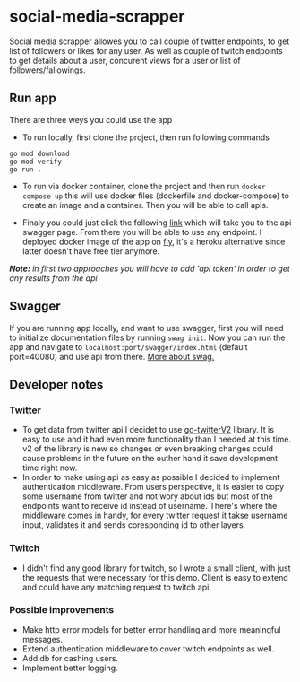# social-media-scrapper
Social media scrapper allowes you to call couple of twitter endpoints, to get list of followers or likes for any user. As well as couple of twitch endpoints to get details about a user, concurent views for a user or list of followers/fallowings.

## Run app
There are three weys you could use the app

* To run locally, first clone the project, then run following commands
```
go mod download
go mod verify
go run .
```
* To run via docker container, clone the project and then run `docker compose up` this will use docker files (dockerfile and docker-compose) to create an image and a container. Then you will be able to call apis.

* Finaly you could just click the following [link](https://fly-sms.fly.dev/swagger/index.html) which will take you to the api swagger page. From there you will be able to use any endpoint. I deployed docker image of the app on [fly](https://fly.io), it's a heroku alternative since latter doesn't have free tier anymore.

***Note:** in first two approaches you will have to add 'api token' in order to get any results from the api*

## Swagger
If you are running app locally, and want to use swagger, first you will need to initialize documentation files by running `swag init`. Now you can run the app and navigate to `localhost:port/swagger/index.html` (default port=40080) and use api from there. [More about swag.](https://github.com/swaggo/swag)

## Developer notes
### Twitter
* To get data from twitter api I decidet to use [go-twitterV2](https://pkg.go.dev/github.com/g8rswimmer/go-twitter/v2@v2.1.5) library. It is easy to use and it had even more functionality than I needed at this time. v2 of the library is new so changes or even breaking changes could cause problems in the future on the outher hand it save development time right now.
* In order to make using api as easy as possible I decided to implement authentication middleware. From users perspective, it is easier to copy some username from twitter and not wory about ids but most of the endpoints want to receive id instead of username. There's where the middleware comes in handy, for every twitter request it takse username input, validates it and sends coresponding id to other layers.
### Twitch
* I didn't find any good library for twitch, so I wrote a small client, with just the requests that were necessary for this demo. Client is easy to extend and could have any matching request to twitch api.
### Possible improvements
* Make http error models for better error handling and more meaningful messages.
* Extend authentication middleware to cover twitch endpoints as well.
* Add db for cashing users.
* Implement better logging.
